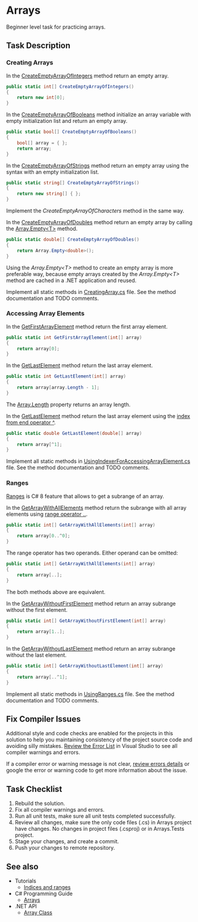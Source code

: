 # Arrays

Beginner level task for practicing arrays.


## Task Description

### Creating Arrays

In the [CreateEmptyArrayOfIntegers](Arrays/CreatingArray.cs#L8) method return an empty array.

```cs
public static int[] CreateEmptyArrayOfIntegers()
{
    return new int[0];
}
```

In the [CreateEmptyArrayOfBooleans](Arrays/CreatingArray.cs#L15) method initialize an array variable with empty initialization list and return an empty array.

```cs
public static bool[] CreateEmptyArrayOfBooleans()
{
    bool[] array = { };
    return array;
}
```

In the [CreateEmptyArrayOfStrings](Arrays/CreatingArray.cs#L23) method return an empty array using the syntax with an empty initialization list.

```cs
public static string[] CreateEmptyArrayOfStrings()
{
    return new string[] { };
}
```

Implement the _CreateEmptyArrayOfCharacters_ method in the same way.

In the [CreateEmptyArrayOfDoubles](Arrays/CreatingArray.cs#L38) method return an empty array by calling the [Array.Empty&lt;T&gt;](https://docs.microsoft.com/en-us/dotnet/api/system.array.empty) method.

```cs
public static double[] CreateEmptyArrayOfDoubles()
{
    return Array.Empty<double>();
}
```

Using the _Array.Empty&lt;T&gt;_ method to create an empty array is more preferable way, because empty arrays created by the _Array.Empty&lt;T&gt;_ method are cached in a .NET application and reused.

Implement all static methods in [CreatingArray.cs](Arrays/CreatingArray.cs) file. See the method documentation and TODO comments.


### Accessing Array Elements

In the [GetFirstArrayElement](Arrays/UsingIndexerForAccessingArrayElement.cs#L5) method return the first array element.

```cs
public static int GetFirstArrayElement(int[] array)
{
    return array[0];
}
```

In the [GetLastElement](Arrays/UsingIndexerForAccessingArrayElement.cs#L23) method return the last array element.

```cs
public static int GetLastElement(int[] array)
{
    return array[array.Length - 1];
}
```

The [Array.Length](https://docs.microsoft.com/en-us/dotnet/api/system.array.length) property returns an array length.

In the [GetLastElement](Arrays/UsingIndexerForAccessingArrayElement.cs#L145) method return the last array element using the [index from end operator ^](https://docs.microsoft.com/en-us/dotnet/csharp/tutorials/ranges-indexes).

```cs
public static double GetLastElement(double[] array)
{
    return array[^1];
}
```

Implement all static methods in [UsingIndexerForAccessingArrayElement.cs](Arrays/UsingIndexerForAccessingArrayElement.cs) file. See the method documentation and TODO comments.


### Ranges

[Ranges](https://docs.microsoft.com/en-us/dotnet/csharp/language-reference/proposals/csharp-8.0/ranges) is C# 8 feature that allows to get a subrange of an array.

In the [GetArrayWithAllElements](Arrays/UsingRanges.cs#L7) method return the subrange with all array elements using [range operator ..](https://docs.microsoft.com/en-us/dotnet/csharp/language-reference/proposals/csharp-8.0/ranges#systemrange).

```cs
public static int[] GetArrayWithAllElements(int[] array)
{
    return array[0..^0];
}
```

The range operator has two operands. Either operand can be omitted:

```cs
public static int[] GetArrayWithAllElements(int[] array)
{
    return array[..];
}
```

The both methods above are equivalent.

In the [GetArrayWithoutFirstElement](Arrays/UsingRanges.cs#L14) method return an array subrange without the first element.

```cs
public static int[] GetArrayWithoutFirstElement(int[] array)
{
    return array[1..];
}
```

In the [GetArrayWithoutLastElement](Arrays/UsingRanges.cs#L32) method return an array subrange without the last element.

```cs
public static int[] GetArrayWithoutLastElement(int[] array)
{
    return array[..^1];
}
```

Implement all static methods in [UsingRanges.cs](Arrays/UsingRanges.cs) file. See the method documentation and TODO comments.


## Fix Compiler Issues

Additional style and code checks are enabled for the projects in this solution to help you maintaining consistency of the project source code and avoiding silly mistakes. [Review the Error List](https://docs.microsoft.com/en-us/visualstudio/ide/find-and-fix-code-errors#review-the-error-list) in Visual Studio to see all compiler warnings and errors.

If a compiler error or warning message is not clear, [review errors details](https://docs.microsoft.com/en-us/visualstudio/ide/find-and-fix-code-errors#review-errors-in-detail) or google the error or warning code to get more information about the issue.


## Task Checklist

1. Rebuild the solution.
1. Fix all compiler warnings and errors.
1. Run all unit tests, make sure all unit tests completed successfully.
1. Review all changes, make sure the only code files (.cs) in Arrays project have changes. No changes in project files (.csproj) or in Arrays.Tests project.
1. Stage your changes, and create a commit.
1. Push your changes to remote repository.


## See also

* Tutorials
  * [Indices and ranges](https://docs.microsoft.com/en-us/dotnet/csharp/tutorials/ranges-indexes)
* C# Programming Guide
  * [Arrays](https://docs.microsoft.com/en-us/dotnet/csharp/programming-guide/arrays/)
* .NET API
  * [Array Class](https://docs.microsoft.com/en-us/dotnet/api/system.array)

